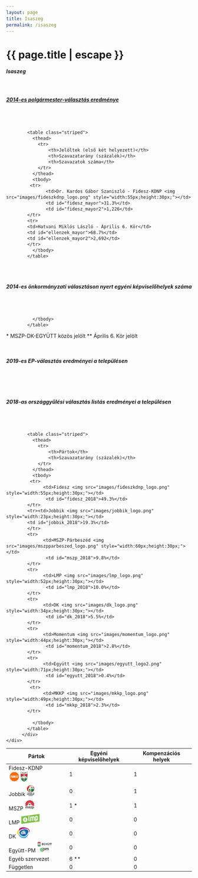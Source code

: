 ```yaml
---
layout: page
title: Isaszeg
permalink: /isaszeg
---
```


<h1 class="page-title">{{ page.title | escape }}</h1>

<div class="section">
    <div class="row">
          <div class="col s12">
		  <h5>Isaszeg</h5>
<br/>
<h5><strong><a id="webURL" href="http://www.valasztas.hu/dyn/onk14/szavossz/hu/M14/T058/tjk.html">2014-es polgármester-választás eredménye</a></strong></h5><br/>
 <div id="chart_div_onkor_2014" style="width: 100%"></div>
<br/>


			<table class="striped">
              <thead>
                <tr>
                    <th>Jelöltek (első két helyezett)</th>
                    <th>Szavazatarány (százalék)</th>
					<th>Szavazatok száma</th>
                </tr>
              </thead>
              <tbody>
             <tr>
                   <td>Dr. Kardos Gábor Szaniszló - Fidesz-KDNP <img src="images/fideszkdnp_logo.png" style="width:55px;height:30px;"></td>
				   <td id="fidesz_mayor">31.3%</td>
				   <td id="fidesz_mayor2">1,226</td>
			</tr>
			<tr>
			<td>Hatvani Miklós László - Április 6. Kör</td> 
			<td id="ellenzek_mayor">68.7%</td>
			<td id="ellenzek_mayor2">2,692</td>
			</tr>
              </tbody>
            </table>
<br/>

<br/>

<h5><strong>2014-es önkormányzati választáson nyert egyéni képviselőhelyek száma</strong></h5><br/><br/>

<table class="striped">
              <thead>
                <tr>
                    <th>Pártok</th>
                    <th>Egyéni képviselőhelyek</th>
<th>Kompenzációs helyek</th>
                </tr>
              </thead>
              <tbody>
             <tr>
                  <td>Fidesz-KDNP <img src="images/fideszkdnp_logo.png" style="width:55px;height:30px;"></td>
				   <td id="fidesz_mp">1</td><td id="fidesz_mp_lista">1</td>
			</tr>
			<tr><td>Jobbik <img src="images/jobbik_logo.png" style="width:23px;height:30px;"></td>
				<td id="jobbik_mp">0</td><td id="jobbik_mp_lista">1</td>
			</tr>
			<tr>
                  <td>MSZP <img src="images/mszp2_logo.png" style="width:30px;height:30px;"></td>
				   <td id="mszp_mp">1 *</td><td id="mszp_mp_lista">1</td>
			</tr>
			<tr>
                  <td>LMP <img src="images/lmp_logo.png" style="width:52px;height:30px;"></td>
				   <td id="lmp_mp">0</td><td id="lmp_mp_lista">0</td>
			</tr>
			<tr>
                  <td>DK <img src="images/dk_logo.png" style="width:34px;height:30px;"></td>
				   <td id="dk_mp">0</td><td id="dk_mp_lista">0</td>
			</tr>
			<tr>
                  <td>Együtt-PM <img src="images/egyutt_pm_logo.png" style="width:42px;height:30px;"></td>
				   <td id="egyutt_mp">0</td><td id="egyutt_mp_lista">0</td>
			</tr>
			 <tr>
                  <td>Egyéb szervezet</td>
				   <td id="egyeb_mp">6 **</td><td id="egyeb_mp_lista">0</td>
			</tr>
             <tr>
                  <td>Független</td>
				   <td id="fuggetlen_mp">0</td><td id="fuggetlen_mp_lista">0</td>
			</tr>
   
              </tbody>
            </table>

<p><span id="megjegyzes">* MSZP-DK-EGYÜTT közös jelölt      ** Április 6. Kör jelölt</span><br/></p>
<br/><h5><strong>2019-es EP-választás eredményei a településen</strong></h5><br/><br/> 
 <div id="chart_div_ep_2019" style="width: 100%"></div> 
 <br/><h5><strong>2018-as országgyűlési választás listás eredményei a településen</strong></h5><br/>
 <div id="chart_div_ogy_2018" style="width: 100%"></div><br/>

			<table class="striped">
              <thead>
                <tr>
                    <th>Pártok</th>
                    <th>Szavazatarány (százalék)</th>
                </tr>
              </thead>
              <tbody>
             <tr>
                  <td>Fidesz <img src="images/fideszkdnp_logo.png" style="width:55px;height:30px;"></td>
				   <td id="fidesz_2018">49.3%</td>
			</tr>
			<tr><td>Jobbik <img src="images/jobbik_logo.png" style="width:23px;height:30px;"></td> 
			<td id="jobbik_2018">19.3%</td>
			</tr>
			<tr>
                  <td>MSZP-Párbeszéd <img src="images/mszpparbeszed_logo.png" style="width:60px;height:30px;"></td>
				   <td id="mszp_2018">9.8%</td>
			</tr>
			<tr>
                  <td>LMP <img src="images/lmp_logo.png" style="width:52px;height:30px;"></td>
				   <td id="lmp_2018">10.0%</td>
			</tr>
			<tr>
                  <td>DK <img src="images/dk_logo.png" style="width:34px;height:30px;"></td>
				   <td id="dk_2018">5.5%</td>
			</tr>
			<tr>
                  <td>Momentum <img src="images/momentum_logo.png" style="width:44px;height:30px;"></td>
				   <td id="momentum_2018">2.8%</td>
			</tr>
			<tr>
                  <td>Együtt <img src="images/egyutt_logo2.png" style="width:71px;height:30px;"></td>
				   <td id="egyutt_2018">0.4%</td>
			</tr>
             <tr>
                  <td>MKKP <img src="images/mkkp_logo.png" style="width:49px;height:30px;"></td>
				   <td id="mkkp_2018">2.3%</td>
			</tr>
   
              </tbody>
            </table>
          </div>
    </div>
</div>
<script>
var cdata = [['Pártok', 'Szavazatarány (%)', {role: "style" },{ role: 'annotation' }]];
var cdata2 = [['Pártok', 'Szavazatarány (%)', {role: "style" },{ role: 'annotation' }]];
var cdata3 = [['Pártok', 'Szavazatarány (%)', {role: "style" },{ role: 'annotation' }]];
$(document).ready(function() {
    $.ajax({
        type: "GET",
        url: "2014_2018_2019_charts.csv",
        dataType: "text",
        success: function(data) {
		var allTextLines = data.split(/\r\n|\n/);
		var headers = allTextLines[0].split(',');
   		var lines = [];
		for (var i=1; i<allTextLines.length; i++) {
			var data = allTextLines[i].split(',');
			if (data.length == headers.length) {
		    		var tarr = [];
		    		for (var j=0; j<headers.length; j++) {
					tarr.push(data[j]);
		    		}
		    		lines.push(tarr);
			}
	    	}
		for ( var i = 0; i < lines.length; i++ ) {
			if ( lines[i][0] == window.location.href.substring(window.location.href.lastIndexOf('/') + 1) ) {
				for ( var j=0; j<3; j++ )
					cdata.push([lines[i][20+(j*3)],Math.round(parseFloat(lines[i][22+(j*3)])*1000)/1000,lines[i][21+(j*3)],parseFloat(lines[i][22+(j*3)]*100).toFixed(1)+"%"]);
				cdata.push(["Többi jelölt összesen",(Math.round(parseFloat(lines[i][29])*1000)/1000),lines[i][30],parseFloat(lines[i][29]*100).toFixed(1)+"%"])
				var ogycolors=["orange","lightGreen","red"   ,"darkBlue","grey",  "purple","black","lightGrey","pink"];
				var ogyparts =["Fidesz","LMP"  ,"MSZP-P","DK",       "Jobbik","Momentum","Együtt","MKKP","Egyéb"];
				var epcolors=["grey", "orange", "purple", "darkGreen", "red", "lightGreen", "darkBlue", "darkRed", "lightGrey"];
				var epparts =["Jobbik", "Fidesz", "Momentum", "Mi Hazánk", "MSZP-P", "LMP", "DK", "Munkáspárt", "MKKP"]
				for ( var j=0; j<9; j++ )
					cdata2.push([ogyparts[j],Math.round(parseFloat(lines[i][2+(j)])*1000)/1000,ogycolors[j],parseFloat(lines[i][2+(j)]*100).toFixed(1)+"%"]);
				for ( var j=0; j<9; j++ )
					cdata3.push([epparts[j],Math.round(parseFloat(lines[i][11+(j)])*1000)/1000,epcolors[j],parseFloat(lines[i][11+(j)]*100).toFixed(1)+"%"]);
				break;
			}
		}
						  
	   }
     });
});

drawChart = function ()
	{  

cdata.sort( function (a, b) {
		if ( typeof a[1] === "string" ) {
			return -1;
		}
		if ( typeof b[1] === "string" ) {
			return 1;
		}
		if ( a[1] < b[1] ) {
			return 1;
		}
		if ( a[1] > b[1] ) {
			return -1;
		}
		return 0;
	});
	cdata = google.visualization.arrayToDataTable(cdata);
      var options = {
        title: '',
        chartArea: {width: '80%'},
		height: 500,
		annotations: {
          textStyle: {
            fontSize: "1em",
            color: '#000',
            auraColor: 'none'
          }
		    },
        hAxis: {
          title: '',
          minValue: 0,
          textStyle: {
            bold: false,
            fontSize: 12,
            color: '#4d4d4d'
          },
          titleTextStyle: {
            bold: false,
            fontSize: 12,
            color: '#4d4d4d'
          }
        },
        vAxis: {format: 'percent',
				minValue: 0,
				gridlines: { count: 5 }},
		legend: { position: "none" },
		tooltip: { trigger: "none" }
      };
      var chart = new google.visualization.ColumnChart(document.getElementById('chart_div_onkor_2014'));
      chart.draw(cdata, options);
	  
	cdata2.sort( function (a, b) {
		if ( typeof a[1] === "string" ) {
			return -1;
		}
		if ( typeof b[1] === "string" ) {
			return 1;
		}
		if ( a[1] < b[1] ) {
			return 1;
		}
		if ( a[1] > b[1] ) {
			return -1;
		}
		return 0;
	});
	cdata2 = google.visualization.arrayToDataTable(cdata2);
      var options_2 = {
        title: '',
        chartArea: {width: '80%'},
		height: 500,
		annotations: {
          textStyle: {
            fontSize: "1em",
            color: '#000',
            auraColor: 'none'
          }
		    },
        hAxis: {
          title: '',
          minValue: 0,
          textStyle: {
            bold: false,
            fontSize: 12,
            color: '#4d4d4d'
          },
          titleTextStyle: {
            bold: false,
            fontSize: 12,
            color: '#4d4d4d'
          }
        },
        vAxis: {format: 'percent',
				minValue: 0,
				gridlines: { count: 5 }},
		legend: { position: "none" },
		tooltip: { trigger: "none" }
      };
      var chart_2 = new google.visualization.ColumnChart(document.getElementById('chart_div_ogy_2018'));
      chart_2.draw(cdata2, options_2);
	  
	  
	  
	  cdata3.sort( function (a, b) {
		if ( typeof a[1] === "string" ) {
			return -1;
		}
		if ( typeof b[1] === "string" ) {
			return 1;
		}
		if ( a[1] < b[1] ) {
			return 1;
		}
		if ( a[1] > b[1] ) {
			return -1;
		}
		return 0;
	});
	cdata3 = google.visualization.arrayToDataTable(cdata3);
      var options_3 = {
        title: '',
        chartArea: {width: '80%'},
		height: 500,
		annotations: {
          textStyle: {
            fontSize: "1em",
            color: '#000',
            auraColor: 'none'
          }
		    },
        hAxis: {
          title: '',
          minValue: 0,
          textStyle: {
            bold: false,
            fontSize: 12,
            color: '#4d4d4d'
          },
          titleTextStyle: {
            bold: false,
            fontSize: 12,
            color: '#4d4d4d'
          }
        },
        vAxis: {format: 'percent',
				minValue: 0,
				gridlines: { count: 5 }},
		legend: { position: "none" },
		tooltip: { trigger: "none" }
      };
      var chart_3 = new google.visualization.ColumnChart(document.getElementById('chart_div_ep_2019'));
      chart_3.draw(cdata3, options_3); }
</script>